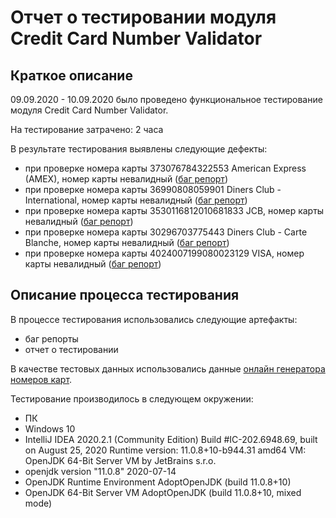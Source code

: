 # Отчет о тестировании модуля Credit Card Number Validator

## Краткое описание

09.09.2020 - 10.09.2020 было проведено функциональное тестирование модуля Credit Card Number Validator.

На тестирование затрачено: 2 часа

В результате тестирования выявлены следующие дефекты:

- при проверке номера карты 373076784322553 American Express (AMEX), номер карты невалидный ([баг репорт](https://github.com/Kolobokes/Java-lecture-1-Task-2/issues/1#issue-698262373))
- при проверке номера карты 36990808059901 Diners Club - International, номер карты невалидный ([баг репорт](https://github.com/Kolobokes/Java-lecture-1-Task-2/issues/2#issue-698264955))
- при проверке номера карты 3530116812010681833 JCB, номер карты невалидный ([баг репорт](https://github.com/Kolobokes/Java-lecture-1-Task-2/issues/3#issue-698266484))
- при проверке номера карты 30296703775443 Diners Club - Carte Blanche, номер карты невалидный ([баг репорт](https://github.com/Kolobokes/Java-lecture-1-Task-2/issues/4#issue-698270555))
- при проверке номера карты 4024007199080023129 VISA, номер карты невалидный ([баг репорт](https://github.com/Kolobokes/Java-lecture-1-Task-2/issues/5#issue-698271932))

## Описание процесса тестирования

В процессе тестирования использовались следующие артефакты:

- баг репорты
- отчет о тестировании

В качестве тестовых данных использовались данные [онлайн генератора номеров карт](https://www.freeformatter.com/credit-card-number-generator-validator.html).

Тестирование производилось в следующем окружении:

- ПК
- Windows 10
- IntelliJ IDEA 2020.2.1 (Community Edition)
  Build #IC-202.6948.69, built on August 25, 2020
  Runtime version: 11.0.8+10-b944.31 amd64
  VM: OpenJDK 64-Bit Server VM by JetBrains s.r.o. 
- openjdk version "11.0.8" 2020-07-14
- OpenJDK Runtime Environment AdoptOpenJDK (build 11.0.8+10)
- OpenJDK 64-Bit Server VM AdoptOpenJDK (build 11.0.8+10, mixed mode)


